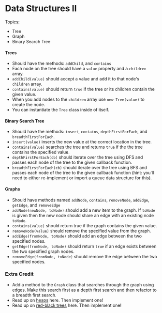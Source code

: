 # Data Structures II

Topics:

 * Tree
 * Graph
 * Binary Search Tree


#### Trees

  * Should have the methods: `addChild`, and `contains`
  * Each node on the tree should have a `value` property and a `children` array.
  * `addChild(value)` should accept a value and add it to that node's `children` array.
  * `contains(value)` should return `true` if the tree or its children contain the given value.
  * When you add nodes to the `children` array use `new Tree(value)` to create the node.
  * You can instantiate the `Tree` class inside of itself.

#### Binary Search Tree

  * Should have the methods: `insert`, `contains`, `depthFirstForEach`, and `breadthFirstForEach`.
  * `insert(value)` inserts the new value at the correct location in the tree.
  * `contains(value)` searches the tree and returns `true` if the the tree contains the specified value.
  * `depthFirstForEach(cb)` should iterate over the tree using DFS and passes each node of the tree to the given callback function.
  * `breadthFirstForEach(cb)` should iterate over the tree using BFS and passes each node of the tree to the given callback function (hint: you'll need to either re-implement or import a queue data structure for this).

#### Graphs

  * Should have methods named `addNode`, `contains`, `removeNode`, `addEdge`, `getEdge`, and `removeEdge`
  * `addNode(newNode, toNode)` should add a new item to the graph.  If `toNode` is given then the new node should share an edge with an existing node `toNode`.
  * `contains(value)` should return true if the graph contains the given value.
  * `removeNode(value)` should remove the specified value from the graph.
  * `addEdge(fromNode, toNode)` should add an edge between the two specified nodes.
  * `getEdge(fromNode, toNode)` should return `true` if an edge exists between the two specified graph nodes.
  * `removeEdge(fromNode, toNode)` should remove the edge between the two specified nodes.


### Extra Credit

 * Add a method to the `Graph` class that searches through the graph using edges. Make this search first as a depth first search and then refactor to a breadth first search.
 * Read up on [heaps](https://en.wikipedia.org/wiki/Heap_(data_structure)) here. Then implement one!
 * Read up on [red-black trees](https://en.wikipedia.org/wiki/Red%E2%80%93black_tree) here. Then implement one!
